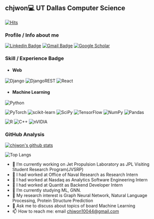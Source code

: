 ## chjwon💻 UT Dallas Computer Science
[![Hits](https://hits.seeyoufarm.com/api/count/incr/badge.svg?url=https%3A%2F%2Fgithub.com%2Fchjwon%2Fchjwon&count_bg=%2379C83D&title_bg=%23555555&icon=&icon_color=%23E7E7E7&title=hits&edge_flat=false)](https://hits.seeyoufarm.com)
### Profile / Info about me

 [![Linkedin Badge](https://img.shields.io/badge/-LinkedIn-blue?style=flat-square&logo=Linkedin&logoColor=white&link=https://www.linkedin.com/in/jae-won-choi-3744a71a2/)](https://www.linkedin.com/in/jae-won-choi-3744a71a2/) 
 [![Gmail Badge](https://img.shields.io/badge/Gmail-d14836?style=flat-square&logo=Gmail&logoColor=white&link=mailto:chjwon10044@gmail.com)](mailto:chjwon10044@gmail.com)
[![Google Scholar](https://img.shields.io/badge/Google%20Scholar-4285F4?style=for-the-badge&logo=google-scholar&logoColor=white)](https://scholar.google.com/citations?user=4s95lKgAAAAJ&hl=ko)

### Skill / Experience Badge
* #### Web
![Django](https://img.shields.io/badge/django-%23092E20.svg?style=for-the-badge&logo=django&logoColor=white)
![DjangoREST](https://img.shields.io/badge/DJANGO-REST-ff1709?style=for-the-badge&logo=django&logoColor=white&color=ff1709&labelColor=gray)
![React](https://img.shields.io/badge/react-%2320232a.svg?style=for-the-badge&logo=react&logoColor=%2361DAFB)

* #### Machine Learning
![Python](https://img.shields.io/badge/python-3670A0?style=for-the-badge&logo=python&logoColor=ffdd54)

![PyTorch](https://img.shields.io/badge/PyTorch-%23EE4C2C.svg?style=for-the-badge&logo=PyTorch&logoColor=white)
![scikit-learn](https://img.shields.io/badge/scikit--learn-%23F7931E.svg?style=for-the-badge&logo=scikit-learn&logoColor=white)
![SciPy](https://img.shields.io/badge/SciPy-%230C55A5.svg?style=for-the-badge&logo=scipy&logoColor=%white)
![TensorFlow](https://img.shields.io/badge/TensorFlow-%23FF6F00.svg?style=for-the-badge&logo=TensorFlow&logoColor=white)
![NumPy](https://img.shields.io/badge/numpy-%23013243.svg?style=for-the-badge&logo=numpy&logoColor=white)
![Pandas](https://img.shields.io/badge/pandas-%23150458.svg?style=for-the-badge&logo=pandas&logoColor=white)

![R](https://img.shields.io/badge/r-%23276DC3.svg?style=for-the-badge&logo=r&logoColor=white)
![C++](https://img.shields.io/badge/c++-%2300599C.svg?style=for-the-badge&logo=c%2B%2B&logoColor=white)
![nVIDIA](https://img.shields.io/badge/cuda-000000.svg?style=for-the-badge&logo=nVIDIA&logoColor=green)

 





### GitHub Analysis
 

[![chjwon's github stats](https://github-readme-stats.vercel.app/api?username=chjwon&show_icons=true&theme=synthwave)](https://github.com/chjwon/github-readme-stats)

![Top Langs](https://github-readme-stats.vercel.app/api/top-langs/?username=chjwon&layout=compact)


- 🔭 I’m currently working on Jet Propulsion Laboratory as JPL Visiting Student Research Program(JVSRP)
- 🔭 I had worked at Office of Naval Research as Research Intern
- 🔭 I had worked at Nasdaq as Analytics Software Engineering Intern
- 🔭 I had worked at Quantit as Backend Developer Intern
- 🌱 I’m currently studying ML, GNN.
- 👯 My research interest is Graph Neural Network, Natural Language Processing, Protein Structure Prediction
- 💬 Ask me to discuss about topics of board Machine Learning
- 📫 How to reach me: email chjwon10044@gmail.com




<!--
**chjwon/chjwon** is a ✨ _special_ ✨ repository because its `README.md` (this file) appears on your GitHub profile.
 [![solved.ac tier](http://mazassumnida.wtf/api/generate_badge?boj=chjwon1004)](https://solved.ac/chjwon1004)

Here are some ideas to get you started:

- 🔭 I’m currently working on ...
- 🌱 I’m currently learning ...
- 👯 I’m looking to collaborate on ...
- 🤔 I’m looking for help with ...
- 💬 Ask me about ...
- 📫 How to reach me: ...
- 😄 Pronouns: ...
- ⚡ Fun fact: ...
-->
